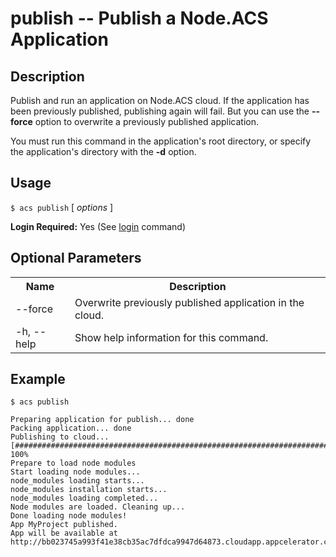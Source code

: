 
# publish -- Publish a Node.ACS Application

## Description

Publish and run an application on Node.ACS cloud. If the application has been
previously published, publishing again will fail. But you can use the **--force**
option to overwrite a previously published application.  

You must run this command in the application's root directory, or specify the
application's directory with the **-d** option. 

## Usage

`$ acs publish` [ _options_ ]

**Login Required:** Yes (See [login](#!/guide/node_cli_login) command)

## Optional Parameters

<table class="doc-table">
    <tbody>
        <tr> 
            <th>Name</th>
            <th>Description</th>
        </tr>
        <tr>
            <td>--force</td>
            <td>Overwrite previously published application in the cloud.</td>
        </tr>
        <tr>
            <td>-h, --help</td>
            <td>Show help information for this command.</td>
        </tr>
    </tbody>
</table>


## Example
    
    $ acs publish
    
    Preparing application for publish... done
    Packing application... done
    Publishing to cloud...
    [##########################################################################] 100%
    Prepare to load node modules
    Start loading node modules...
    node_modules loading starts...
    node_modules installation starts...
    node_modules loading completed...
    Node modules are loaded. Cleaning up...
    Done loading node modules!
    App MyProject published.
    App will be available at http://bb023745a993f41e38cb35ac7dfdca9947d64873.cloudapp.appcelerator.com
